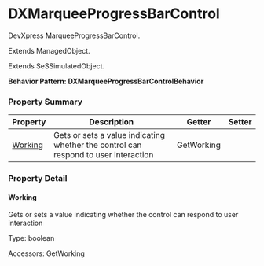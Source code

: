 # DXMarqueeProgressBarControl

DevXpress MarqueeProgressBarControl.
 
Extends ManagedObject.

Extends SeSSimulatedObject.





**Behavior Pattern: DXMarqueeProgressBarControlBehavior**


<!-- ============================== property summary ========================== -->

	

### Property Summary

| **Property** | **Description** | **Getter** | **Setter** |
| ------------ | --------------- | ---------- | ---------- |
| [Working](#Working) | Gets or sets a value indicating whether the control can respond to user interaction | GetWorking |  |



	
<!-- ============================== action summary ========================== -->


<!-- ============================== property detail ========================== -->
	
### Property Detail
		
<a name="Working"></a>
#### Working


Gets or sets a value indicating whether the control can respond to user interaction

			
	
			
Type: boolean
			
			
Accessors: GetWorking
			
		
	
	
<!-- ============================== action detail ========================== -->
		

